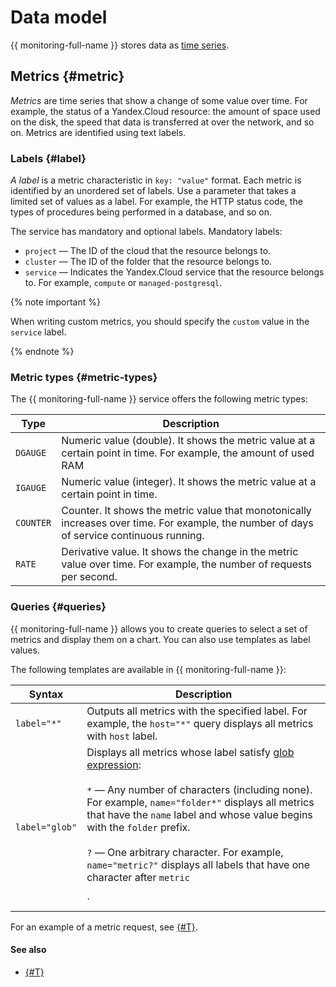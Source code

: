 # Data model

{{ monitoring-full-name }} stores data as [time series](https://en.wikipedia.org/wiki/Time_series).

## Metrics {#metric}

_Metrics_ are time series that show a change of some value over time. For example, the status of a Yandex.Cloud resource: the amount of space used on the disk, the speed that data is transferred at over the network, and so on. Metrics are identified using text labels.

### Labels {#label}

_A label_ is a metric characteristic in `key: "value"` format. Each metric is identified by an unordered set of labels. Use a parameter that takes a limited set of values as a label. For example, the HTTP status code, the types of procedures being performed in a database, and so on.

The service has mandatory and optional labels. Mandatory labels:

- `project` — The ID of the cloud that the resource belongs to.
- `cluster` — The ID of the folder that the resource belongs to.
- `service` — Indicates the Yandex.Cloud service that the resource belongs to. For example, `compute` or `managed-postgresql`.

{% note important %}

When writing custom metrics, you should specify the `custom` value in the `service` label.

{% endnote %}

### Metric types {#metric-types}

The {{ monitoring-full-name }} service offers the following metric types:

| Type | Description |
| ----- | ----- |
| `DGAUGE` | Numeric value (double). It shows the metric value at a certain point in time. For example, the amount of used RAM |
| `IGAUGE` | Numeric value (integer). It shows the metric value at a certain point in time. |
| `COUNTER` | Counter. It shows the metric value that monotonically increases over time. For example, the number of days of service continuous running. |
| `RATE` | Derivative value. It shows the change in the metric value over time. For example, the number of requests per second. |

### Queries {#queries}

{{ monitoring-full-name }} allows you to create queries to select a set of metrics and display them on a chart. You can also use templates as label values.

The following templates are available in {{ monitoring-full-name }}:

| Syntax | Description |
| ----- | ----- |
| `label="*"` | Outputs all metrics with the specified label. For example, the `host="*"` query displays all metrics with `host` label. |
| `label="glob"` | Displays all metrics whose label satisfy [glob expression](https://en.wikipedia.org/wiki/Glob_(programming)):<br/><br/>`*` — Any number of characters (including none). For example, `name="folder*"` displays all metrics that have the `name` label and whose value begins with the `folder` prefix.<br/><br/>`?` — One arbitrary character. For example, `name="metric?"` displays all labels that have one character after `metric`<br/><br/>`|` — All specified options. For example, `name="metric1|metric2"` displays two metrics with label values `metric1` and `metric2`. |

For an example of a metric request, see [{#T}](../operations/chart/create-query.md).

#### See also

- [{#T}](visualization/index.md)

